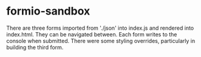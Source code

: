 # formio-sandbox

There are three forms imported from './json' into index.js and rendered into index.html. They can be navigated between. Each form writes to the console when submitted. There were some styling overrides, particularly in building the third form.


